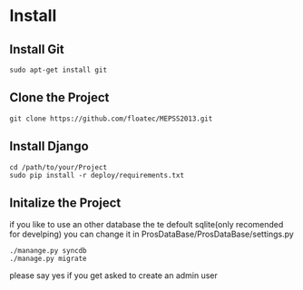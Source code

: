 Install
====================
Install Git
--------------------
	sudo apt-get install git

Clone the Project
--------------------
	git clone https://github.com/floatec/MEPSS2013.git

Install Django
--------------------
	cd /path/to/your/Project
	sudo pip install -r deploy/requirements.txt

Initalize the Project
--------------------
if you like to use an other database the te defoult sqlite(only recomended for develping) you can change it in ProsDataBase/ProsDataBase/settings.py

	./manange.py syncdb
	./manage.py migrate
	
please say yes if you get asked to create an admin user

	
